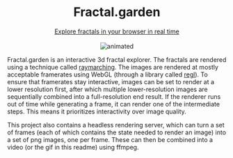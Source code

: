 
<h1 align="center">Fractal.garden</h1>
<p align="center">
  <a href="https://fractal.garden">Explore fractals in your browser in real time</a>
  <br />
  <br />    
  <img src="readme.gif" alt="animated" />
</p>

Fractal.garden is an interactive 3d fractal explorer. The fractals are rendered using a technique called [raymarching](https://www.iquilezles.org/www/articles/raymarchingdf/raymarchingdf.htm). The images are rendered at mostly acceptable framerates using WebGL (through a library called [regl](https://github.com/regl-project/regl)). To ensure that framerates stay interactive, images can be set to render at a lower resolution first, after which multiple lower-resolution images are sequentially combined into a full-resolution end result. If the renderer runs out of time while generating a frame, it can render one of the intermediate steps. This means it prioritizes interactivity over image quality.

This project also contains a headless rendering server, which can turn a set of frames (each of which contains the state needed to render an image) into a set of png images, one per frame. These can then be combined into a video (or the gif in this readme) using ffmpeg.